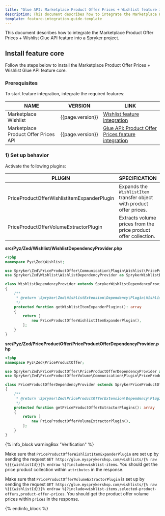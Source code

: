 ```yaml
---
title: "Glue API: Marketplace Product Offer Prices + Wishlist feature integration"
description: This document describes how to integrate the Marketplace Product Offer Prices + Wishlist Glue API feature into a Spryker project.
template: feature-integration-guide-template
---
```


This document describes how to integrate the Marketplace Product Offer Prices + Wishlist Glue API feature into a Spryker project.


## Install feature core

Follow the steps below to install the Marketplace Product Offer Prices + Wishlist Glue API feature core.

### Prerequisites

To start feature integration, integrate the required features:

| NAME | VERSION | LINK |
| --------------- | ------- | ---------- |
| Marketplace Wishlist | {{page.version}} |[Wishlist feature integration](/docs/marketplace/dev/feature-integration-guides/{{page.version}}/marketplace-wishlist-feature-integration.html) |
| Marketplace Product Offer Prices API | {{page.version}} |[Glue API: Product Offer Prices feature integration](/docs/marketplace/dev/feature-integration-guides/{{page.version}}/glue/marketplace-product-offer-prices-feature-integration.html) |


### 1) Set up behavior

Activate the following plugins:

| PLUGIN | SPECIFICATION | PREREQUISITES | NAMESPACE |
|---|---|---|---|
| PriceProductOfferWishlistItemExpanderPlugin | Expands the `WishlistItem` transfer object with product offer prices. |  | Spryker\Zed\PriceProductOffer\Communication\Plugin\Wishlist |
| PriceProductOfferVolumeExtractorPlugin | Extracts volume prices from the price product offer collection. |  | Spryker\Zed\PriceProductOfferVolume\Communication\Plugin\PriceProductOffer |

**src/Pyz/Zed/Wishlist/WishlistDependencyProvider.php**

```php
<?php
namespace Pyz\Zed\Wishlist;

use Spryker\Zed\PriceProductOffer\Communication\Plugin\Wishlist\PriceProductOfferWishlistItemExpanderPlugin;
use Spryker\Zed\Wishlist\WishlistDependencyProvider as SprykerWishlistDependencyProvider;

class WishlistDependencyProvider extends SprykerWishlistDependencyProvider
{
    /**
     * @return \Spryker\Zed\WishlistExtension\Dependency\Plugin\WishlistItemExpanderPluginInterface[]
     */
    protected function getWishlistItemExpanderPlugins(): array
    {
        return [
            new PriceProductOfferWishlistItemExpanderPlugin(),
        ];
    }
}
```

**src/Pyz/Zed/PriceProductOffer/PriceProductOfferDependencyProvider.php**

```php
<?php
namespace Pyz\Zed\PriceProductOffer;

use Spryker\Zed\PriceProductOffer\PriceProductOfferDependencyProvider as SprykerPriceProductOfferDependencyProvider;
use Spryker\Zed\PriceProductOfferVolume\Communication\Plugin\PriceProductOffer\PriceProductOfferVolumeExtractorPlugin;

class PriceProductOfferDependencyProvider extends SprykerPriceProductOfferDependencyProvider
{
    /**
     * @return \Spryker\Zed\PriceProductOfferExtension\Dependency\Plugin\PriceProductOfferExtractorPluginInterface[]
     */
    protected function getPriceProductOfferExtractorPlugins(): array
    {
        return [
            new PriceProductOfferVolumeExtractorPlugin(),
        ];
    }
}
```

{% info_block warningBox "Verification" %}

Make sure that `PriceProductOfferWishlistItemExpanderPlugin` are set up by sending the request `GET http://glue.mysprykershop.com/wishlists/{% raw %}{{wishlistId}}{% endraw %}?include=wishlist-items`. You should get the price product collection within `attributes` in the response.

Make sure that `PriceProductOfferVolumeExtractorPlugin` is set up by sending the request `GET http://glue.mysprykershop.com/wishlists/{% raw %}{{wishlistId}}{% endraw %}?include=wishlist-items,selected-product-offers,product-offer-prices`. You should get the product offer volume prices within `prices` in the response.

{% endinfo_block %}